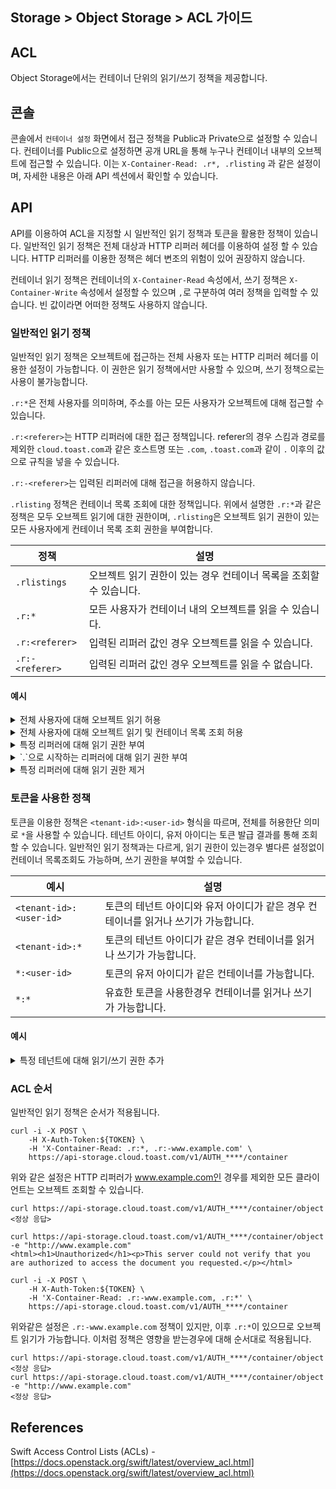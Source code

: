 ## Storage > Object Storage > ACL 가이드

## ACL
Object Storage에서는 컨테이너 단위의 읽기/쓰기 정책을 제공합니다.

## 콘솔
콘솔에서 `컨테이너 설정` 화면에서 접근 정책을 Public과 Private으로 설정할 수 있습니다. 컨테이너를 Public으로 설정하면 공개 URL을 통해 누구나 컨테이너 내부의 오브젝트에 접근할 수 있습니다. 이는 `X-Container-Read: .r*, .rlisting` 과 같은 설정이며, 자세한 내용은 아래 API 섹션에서 확인할 수 있습니다.


## API
API를 이용하여 ACL을 지정할 시 일반적인 읽기 정책과 토큰을 활용한 정책이 있습니다. 일반적인 읽기 정책은 전체 대상과 HTTP 리퍼러 헤더를 이용하여 설정 할 수 있습니다. HTTP 리퍼러를 이용한 정책은 헤더 변조의 위험이 있어 권장하지 않습니다. <br>

컨테이너 읽기 정책은 컨테이너의 `X-Container-Read` 속성에서, 쓰기 정책은 `X-Container-Write` 속성에서 설정할 수 있으며 `,`로 구분하여 여러 정책을 입력할 수 있습니다. 빈 값이라면 어떠한 정책도 사용하지 않습니다.

### 일반적인 읽기 정책

일반적인 읽기 정책은 오브젝트에 접근하는 전체 사용자 또는 HTTP 리퍼러 헤더를 이용한 설정이 가능합니다. 이 권한은 읽기 정책에서만 사용할 수 있으며, 쓰기 정책으로는 사용이 불가능합니다. <br>

`.r:*`은 전체 사용자를 의미하며, 주소를 아는 모든 사용자가 오브젝트에 대해 접근할 수 있습니다. <br>

`.r:<referer>`는 HTTP 리퍼러에 대한 접근 정책입니다. referer의 경우 스킴과 경로를 제외한 `cloud.toast.com`과 같은 호스트명 또는 `.com`, `.toast.com`과 같이 `.` 이후의 값으로 규칙을 넣을 수 있습니다. <br>

`.r:-<referer>`는 입력된 리퍼러에 대해 접근을 허용하지 않습니다. <br>

`.rlisting` 정책은 컨테이너 목록 조회에 대한 정책입니다. 위에서 설명한 `.r:*`과 같은 정책은 모두 오브젝트 읽기에 대한 권한이며, `.rlisting`은 오브젝트 읽기 권한이 있는 모든 사용자에게 컨테이너 목록 조회 권한을 부여합니다.

| 정책 | 설명 | 
| --- | --- | 
| `.rlistings` | 오브젝트 읽기 권한이 있는 경우 컨테이너 목록을 조회할 수 있습니다.  |  
| `.r:*` | 모든 사용자가 컨테이너 내의 오브젝트를 읽을 수 있습니다. | 
| `.r:<referer>` | 입력된 리퍼러 값인 경우 오브젝트를 읽을 수 있습니다. | 
| `.r:-<referer>`| 입력된 리퍼러 값인 경우 오브젝트를 읽을 수 없습니다. | 


#### 예시
<details>
<summary>전체 사용자에 대해 오브젝트 읽기 허용</summary>

```
curl -i -X POST \
    -H X-Auth-Token:${TOKEN} \
    -H 'X-Container-Read: .r:*' \
    https://api-storage.cloud.toast.com/v1/AUTH_****/container
```

위와같이 설정시 오브젝트 접근은 성공하지만, 컨테이너 목록을 읽을 수 없습니다.
```
curl https://api-storage.cloud.toast.com/v1/AUTH_****/container/object
<정상 응답>

curl https://api-storage.cloud.toast.com/v1/AUTH_****/container
<html><h1>Unauthorized</h1><p>This server could not verify that you are authorized to access the document you requested.</p></html>
```
</details>

<details>
<summary>전체 사용자에 대해 오브젝트 읽기 및 컨테이너 목록 조회 허용</summary>

```
curl -i -X POST \
    -H X-Auth-Token:${TOKEN} \
    -H 'X-Container-Read: .r:*, .rlistings' \
    https://api-storage.cloud.toast.com/v1/AUTH_****/container
```

```
curl https://api-storage.cloud.toast.com/v1/AUTH_****/container/object
<정상 응답>

curl https://api-storage.cloud.toast.com/v1/AUTH_****/container
<정상 응답>
```
</details>


<details>
<summary>특정 리퍼러에 대해 읽기 권한 부여</summary>

```
curl -i -X POST \
    -H X-Auth-Token:${TOKEN} \
    -H 'X-Container-Read: .r:cloud.toast.com, .rlistings' \
    https://api-storage.cloud.toast.com/v1/AUTH_****/container
```

```
curl -H 'Referer: cloud.toast.com' \
    https://api-storage.cloud.toast.com/v1/AUTH_****/container
<정상 응답>

curl -H 'Referer: cloud.toast.com/some/path' \
    https://api-storage.cloud.toast.com/v1/AUTH_****/container
<정상 응답>

curl https://api-storage.cloud.toast.com/v1/AUTH_****/container
<html><h1>Unauthorized</h1><p>This server could not verify that you are authorized to access the document you requested.</p></html>
```
</details>


<details>
<summary>`.`으로 시작하는 리퍼러에 대해 읽기 권한 부여</summary>

```
curl -i -X POST \
    -H X-Auth-Token:${TOKEN} \
    -H 'X-Container-Read: .r:.com, .rlistings' \
    https://api-storage.cloud.toast.com/v1/AUTH_****/container
```

```
curl -H 'Referer: cloud.toast.com' \
    https://api-storage.cloud.toast.com/v1/AUTH_****/container
<정상 응답>

curl -H 'Referer: www.example.com' \
    https://api-storage.cloud.toast.com/v1/AUTH_****/container
<정상 응답>

curl -H 'Referer: www.example.net' \
    https://api-storage.cloud.toast.com/v1/AUTH_****/container
<html><h1>Unauthorized</h1><p>This server could not verify that you are authorized to access the document you requested.</p></html>
```
</details>


<details>
<summary>특정 리퍼러에 대해 읽기 권한 제거</summary>

```
curl -i -X POST \
    -H X-Auth-Token:${TOKEN} \
    -H 'X-Container-Read: .rlistings, .r:*, .r:-.toast.com' \
    https://api-storage.cloud.toast.com/v1/AUTH_****/container
```

```
curl https://api-storage.cloud.toast.com/v1/AUTH_****/container
<정상 응답>

curl -H 'Referer: cloud.toast.com' \
    https://api-storage.cloud.toast.com/v1/AUTH_****/container
<html><h1>Unauthorized</h1><p>This server could not verify that you are authorized to access the document you requested.</p></html>
```
</details>


### 토큰을 사용한 정책
토큰을 이용한 정책은 `<tenant-id>:<user-id>` 형식을 따르며, 전체를 허용한단 의미로 `*`을 사용할 수 있습니다. 테넌트 아이디, 유저 아이디는 토큰 발급 결과를 통해 조회할 수 있습니다. 일반적인 읽기 정책과는 다르게, 읽기 권한이 있는경우 별다른 설정없이 컨테이너 목록조회도 가능하며, 쓰기 권한을 부여할 수 있습니다.

| 예시 | 설명 | 
| --- | --- | 
| `<tenant-id>:<user-id>` | 토큰의 테넌트 아이디와 유저 아이디가 같은 경우 컨테이너를 읽거나 쓰기가 가능합니다. |
| `<tenant-id>:*` | 토큰의 테넌트 아이디가 같은 경우 컨테이너를 읽거나 쓰기가 가능합니다. |
| `*:<user-id>` | 토큰의 유저 아이디가 같은 컨테이너를  가능합니다. |
| `*:*` | 유효한 토큰을 사용한경우 컨테이너를 읽거나 쓰기가 가능합니다. |

#### 예시
<details>
<summary>특정 테넌트에 대해 읽기/쓰기 권한 추가</summary>
```
curl -i -X POST \
    -H X-Auth-Token:${TOKEN} \
    -H 'X-Container-Read: {tenantId}:{userId}' \
    -H 'X-Container-Write: {tenantId}:{userId}' \
    https://api-storage.cloud.toast.com/v1/AUTH_****/container
```
</details>



### ACL 순서 
일반적인 읽기 정책은 순서가 적용됩니다.
```
curl -i -X POST \
    -H X-Auth-Token:${TOKEN} \
    -H 'X-Container-Read: .r:*, .r:-www.example.com' \
    https://api-storage.cloud.toast.com/v1/AUTH_****/container
```
위와 같은 설정은 HTTP 리퍼러가 www.example.com인 경우를 제외한 모든 클라이언트는 오브젝트 조회할 수 있습니다.
```
curl https://api-storage.cloud.toast.com/v1/AUTH_****/container/object
<정상 응답>

curl https://api-storage.cloud.toast.com/v1/AUTH_****/container/object -e "http://www.example.com"
<html><h1>Unauthorized</h1><p>This server could not verify that you are authorized to access the document you requested.</p></html>
```

```
curl -i -X POST \
    -H X-Auth-Token:${TOKEN} \
    -H 'X-Container-Read: .r:-www.example.com, .r:*' \
    https://api-storage.cloud.toast.com/v1/AUTH_****/container
```
위와같은 설정은 `.r:-www.example.com` 정책이 있지만, 이후 `.r:*`이 있으므로 오브젝트 읽기가 가능합니다. 이처럼 정책은 영향을 받는경우에 대해 순서대로 적용됩니다.

```
curl https://api-storage.cloud.toast.com/v1/AUTH_****/container/object
<정상 응답>
curl https://api-storage.cloud.toast.com/v1/AUTH_****/container/object -e "http://www.example.com"
<정상 응답>
```

## References

Swift Access Control Lists (ACLs) - [https://docs.openstack.org/swift/latest/overview_acl.html](https://docs.openstack.org/swift/latest/overview_acl.html)

